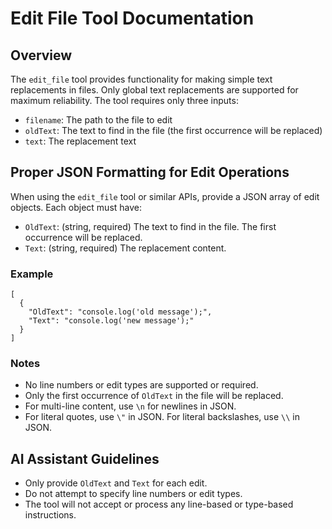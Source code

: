 ﻿# Edit File Tool Documentation

## Overview

The `edit_file` tool provides functionality for making simple text replacements in files. Only global text replacements are supported for maximum reliability. The tool requires only three inputs:

- `filename`: The path to the file to edit
- `oldText`: The text to find in the file (the first occurrence will be replaced)
- `text`: The replacement text

## Proper JSON Formatting for Edit Operations

When using the `edit_file` tool or similar APIs, provide a JSON array of edit objects. Each object must have:

- `OldText`: (string, required) The text to find in the file. The first occurrence will be replaced.
- `Text`: (string, required) The replacement content.

### Example

```
[
  {
    "OldText": "console.log('old message');",
    "Text": "console.log('new message');"
  }
]
```

### Notes
- No line numbers or edit types are supported or required.
- Only the first occurrence of `OldText` in the file will be replaced.
- For multi-line content, use `\n` for newlines in JSON.
- For literal quotes, use `\"` in JSON. For literal backslashes, use `\\` in JSON.

## AI Assistant Guidelines
- Only provide `OldText` and `Text` for each edit.
- Do not attempt to specify line numbers or edit types.
- The tool will not accept or process any line-based or type-based instructions.
